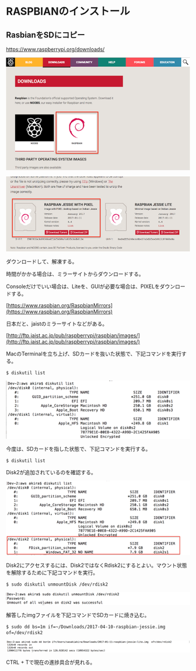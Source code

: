 # RASPBIANのインストール

## RasbianをSDにコピー

https://www.raspberrypi.org/downloads/

![](/img/dev/pi/pi002.png)

![](/img/dev/pi/pi003.png)

ダウンロードして、解凍する。

時間がかかる場合は、ミラーサイトからダウンロードする。

Consoleだけでいい場合は、Liteを、GUIが必要な場合は、PIXELをダウンロードする。

[https://www.raspbian.org/RaspbianMirrors](https://www.raspbian.org/RaspbianMirrors)

日本だと、jaistのミラーサイトなどがある。

[http://ftp.jaist.ac.jp/pub/raspberrypi/raspbian/images/](http://ftp.jaist.ac.jp/pub/raspberrypi/raspbian/images/)


MacのTerminalを立ち上げ、SDカードを抜いた状態で、下記コマンドを実行する。

```shell
$ diskutil list
```

![](/img/dev/pi/pi_sd01.png)

今度は、SDカードを指した状態で、下記コマンドを実行する。


```shell
$ diskutil list
```

Disk2が追加されているのを確認する。

![](/img/dev/pi/pi_sd02.png)

Disk2にアクセスするには、Disk2ではなくRdisk2にするとよい。マウント状態を解除するために下記コマンドを実行。

```shell
$ sudo diskutil unmountDisk /dev/rdisk2
```

![](/img/dev/pi/pi_sd03.png)

解答したimgファイルを下記コマンドでSDカードに焼き込む。

```shell
$ sudo dd bs=1m if=~/Downloads/2017-04-10-raspbian-jessie.img  of=/dev/rdisk2
```

![](/img/dev/pi/pi_sd04.png)

CTRL + Tで現在の進捗具合が見れる。

